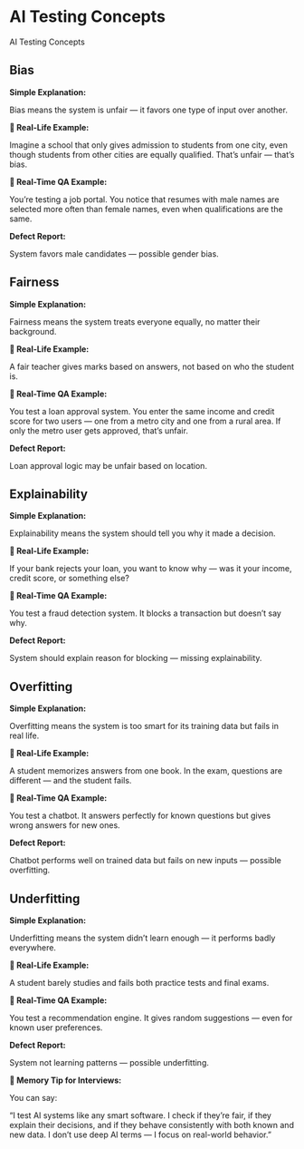 # AI Testing Concepts


AI Testing Concepts

## Bias

**Simple Explanation:**

Bias means the system is unfair — it favors one type of input over another.

**🧠 Real-Life Example:**

Imagine a school that only gives admission to students from one city, even though students from other cities are equally qualified. That’s unfair — that’s bias.

**🧪 Real-Time QA Example:**

You’re testing a job portal. You notice that resumes with male names are selected more often than female names, even when qualifications are the same.

**Defect Report:** 

System favors male candidates — possible gender bias.

## Fairness

**Simple Explanation:**

Fairness means the system treats everyone equally, no matter their background.

**🧠 Real-Life Example:**

A fair teacher gives marks based on answers, not based on who the student is.

**🧪 Real-Time QA Example:**

You test a loan approval system. You enter the same income and credit score for two users — one from a metro city and one from a rural area. If only the metro user gets approved, that’s unfair.

**Defect Report:** 

Loan approval logic may be unfair based on location.

## Explainability

**Simple Explanation:**

Explainability means the system should tell you why it made a decision.

**🧠 Real-Life Example:**

If your bank rejects your loan, you want to know why — was it your income, credit score, or something else?

**🧪 Real-Time QA Example:**

You test a fraud detection system. It blocks a transaction but doesn’t say why.

**Defect Report:** 

System should explain reason for blocking — missing explainability.

## Overfitting

**Simple Explanation:**

Overfitting means the system is too smart for its training data but fails in real life.

**🧠 Real-Life Example:**

A student memorizes answers from one book. In the exam, questions are different — and the student fails.

**🧪 Real-Time QA Example:**

You test a chatbot. It answers perfectly for known questions but gives wrong answers for new ones.

**Defect Report:** 

Chatbot performs well on trained data but fails on new inputs — possible overfitting.

## Underfitting

**Simple Explanation:**

Underfitting means the system didn’t learn enough — it performs badly everywhere.

**🧠 Real-Life Example:**

A student barely studies and fails both practice tests and final exams.

**🧪 Real-Time QA Example:**

You test a recommendation engine. It gives random suggestions — even for known user preferences.

**Defect Report:** 

System not learning patterns — possible underfitting.

**🧠 Memory Tip for Interviews:**

You can say:

“I test AI systems like any smart software. I check if they’re fair, if they explain their decisions, and if they behave consistently with both known and new data. I don’t use deep AI terms — I focus on real-world behavior.”